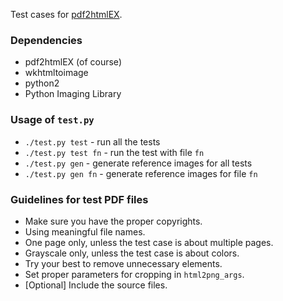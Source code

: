 Test cases for [pdf2htmlEX](https://github.com/coolwanglu/pdf2htmlEX).  

### Dependencies

- pdf2htmlEX (of course)
- wkhtmltoimage
- python2
- Python Imaging Library

### Usage of `test.py`

- `./test.py test` - run all the tests
- `./test.py test fn` - run the test with file `fn`
- `./test.py gen` - generate reference images for all tests
- `./test.py gen fn` - generate reference images for file `fn`

### Guidelines for test PDF files

- Make sure you have the proper copyrights.
- Using meaningful file names.
- One page only, unless the test case is about multiple pages.
- Grayscale only, unless the test case is about colors.
- Try your best to remove unnecessary elements.
- Set proper parameters for cropping in `html2png_args`.
- [Optional] Include the source files.

